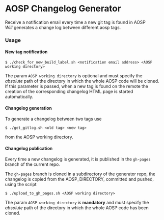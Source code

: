 # AOSP Changelog Generator
Receive a notification email every time a new git tag is found in AOSP<br/>
_Will_ generates a change log between different aosp tags. 

### Usage
#### New tag notification
```
$ ./check_for_new_build_label.sh <notification email address> <AOSP working directory>
```

The param `AOSP working directory` is optional and must specify the *absolute* path of the directory in which the whole AOSP code will be cloned.
If this parameter is passed, when a new tag is found on the remote the creation of the corresponding changelog HTML page is started automatically.

#### Changelog generation
To generate a changelog between two tags use
```
$ ./get_gitlog.sh <old tag> <new tag>
```
from the AOSP working directory.

#### Changelog publication
Every time a new changelog is generated, it is published in the `gh-pages` branch of the current repo.

The `gh-pages` branch is cloned in a subdirectory of the generator repo, the changelog is copied from the AOSP_DIRECTORY, committed and pushed, using the script
```
$ ./upload_to_gh_pages.sh <AOSP working directory>
```
The param `AOSP working directory` is **mandatory** and must specify the *absolute* path of the directory in which the whole AOSP code has been cloned.
